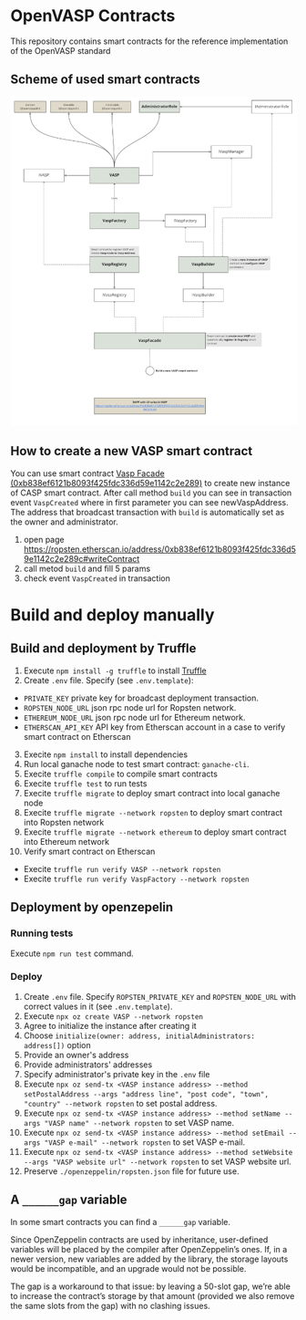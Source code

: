 # OpenVASP Contracts

This repository contains smart contracts for the reference implementation of the OpenVASP standard

## Scheme of used smart contracts

<img src="docs/Smart%20contract%20structure.jpg?raw=true" width="600" />

## How to create a new VASP smart contract

You can use smart contract [Vasp Facade (0xb838ef6121b8093f425fdc336d59e1142c2e289)](https://ropsten.etherscan.io/address/0xb838ef6121b8093f425fdc336d59e1142c2e289) to create new instance of CASP smart contract. 
After call method `build` you can see in transaction event `VaspCreated` where in first parameter you can see newVaspAddress.
The address that broadcast transaction with `build` is automatically set as the owner and administrator.

1. open page https://ropsten.etherscan.io/address/0xb838ef6121b8093f425fdc336d59e1142c2e289c#writeContract
2. call metod `build` and fill 5 params
3. check event `VaspCreated` in transaction


# Build and deploy manually

## Build and deployment by Truffle

1. Execute `npm install -g truffle` to install [Truffle](https://www.trufflesuite.com/docs/truffle/getting-started/installation)
2. Create `.env` file. Specify (see `.env.template`):
  - `PRIVATE_KEY` private key for broadcast deployment transaction.  
  - `ROPSTEN_NODE_URL` json rpc node url for Ropsten network. 
  - `ETHEREUM_NODE_URL` json rpc node url for Ethereum network.
  - `ETHERSCAN_API_KEY` API key from Etherscan account in a case to verify smart contract on Etherscan
3. Execite `npm install` to install dependencies
4. Run local ganache node to test smart contract: `ganache-cli`. 
5. Execite `truffle compile` to compile smart contracts
6. Execite `truffle test` to run tests
7. Execite `truffle migrate` to deploy smart contract into local ganache node
8. Execite `truffle migrate --network ropsten` to deploy smart contract into Ropsten network
9. Execite `truffle migrate --network ethereum` to deploy smart contract into Ethereum network
9. Verify smart contract on Etherscan
  - Execite `truffle run verify VASP --network ropsten`
  - Execite `truffle run verify VaspFactory --network ropsten`

## Deployment by openzepelin

### Running tests

Execute `npm run test` command.

### Deploy

1. Create `.env` file. Specify `ROPSTEN_PRIVATE_KEY` and `ROPSTEN_NODE_URL` with correct values in it (see `.env.template`).
2. Execute `npx oz create VASP --network ropsten`
3. Agree to initialize the instance after creating it
4. Choose `initialize(owner: address, initialAdministrators: address[])` option
5. Provide an owner's address
6. Provide administrators' addresses
7. Specify administrator's private key in the `.env` file
8. Execute `npx oz send-tx <VASP instance address> --method setPostalAddress --args "address line", "post code", "town", "country" --network ropsten` to set postal address.
9. Execute `npx oz send-tx <VASP instance address> --method setName --args "VASP name" --network ropsten` to set VASP name.
10. Execute `npx oz send-tx <VASP instance address> --method setEmail --args "VASP e-mail" --network ropsten` to set VASP e-mail.
11. Execute `npx oz send-tx <VASP instance address> --method setWebsite --args "VASP website url" --network ropsten` to set VASP website url.
12. Preserve `./openzeppelin/ropsten.json` file for future use.

## A `______gap` variable

In some smart contracts you can find a `______gap` variable.

Since OpenZeppelin contracts are used by inheritance, user-defined variables will be placed by the compiler after OpenZeppelin’s ones. If, in a newer version, new variables are added by the library, the storage layouts would be incompatible, and an upgrade would not be possible. 

The gap is a workaround to that issue: by leaving a 50-slot gap, we’re able to increase the contract’s storage by that amount (provided we also remove the same slots from the gap) with no clashing issues.
